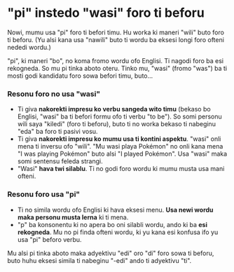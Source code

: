 # "pi" instedo "wasi" foro ti beforu

Nowi, mumu usa "pi" foro ti befori timu. Hu worka ki maneri "wili" buto foro ti beforu. (Yu alsi kana usa "nawili" buto ti wordu ba eksesi longi foro ofteni nededi wordu.)

"pi", ki maneri "bo", no koma fromo wordu ofo Englisi. Ti nagodi foro ba esi rekogneda. So mu pi tinka aboto oteru. Tinko mu, "wasi" (fromo "was") ba ti mosti godi kandidatu foro sowa befori timu, buto...


### Resonu foro no usa "wasi"
- Ti giva **nakorekti impresu ko verbu sangeda wito timu** (bekaso bo Englisi, "wasi" ba ti befori formu ofo ti verbu "to be"). So somi personu wili saya "kiledi" (foro ti beforu), buto ti no worka bekaso ti nabeginu "eda" ba foro ti pasivi vosu.
- Ti giva **nakorekti impresu ko mumu usa ti kontini aspektu**. "wasi" onli mena ti inversu ofo "wili". "Mu wasi playa Pokémon" no onli kana mena "I was playing Pokémon" buto alsi "I played Pokémon". Usa "wasi" maka somi sentensu feleda strangi.
- "Wasi" **hava twi silablu**. Ti no godi foro wordu ki mumu musta usa mani ofteni.

### Resonu foro usa "pi"
- Ti no simila wordu ofo Englisi ki hava eksesi menu. **Usa newi wordu maka personu musta lerna** ki ti mena.
- "p" ba konsonentu ki no apera bo oni silabli wordu, ando ki ba **esi rekogneda**. Mu no pi finda ofteni wordu, ki yu kana esi konfusa ifo yu usa "pi" beforo verbu.

Mu alsi pi tinka aboto maka adyektivu "edi" oro "di" foro sowa ti beforu, buto huhu eksesi simila ti nabeginu "-edi" ando ti adyektivu "ti".